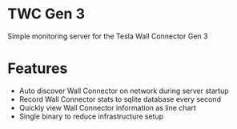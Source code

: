 # TWC Gen 3

Simple monitoring server for the Tesla Wall Connector Gen 3

# Features

- Auto discover Wall Connector on network during server startup
- Record Wall Connector stats to sqlite database every second
- Quickly view Wall Connector information as line chart
- Single binary to reduce infrastructure setup
